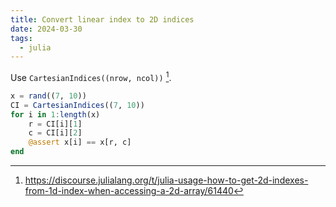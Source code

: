 ```yaml
---
title: Convert linear index to 2D indices
date: 2024-03-30
tags:
  - julia
---
```


Use `CartesianIndices((nrow, ncol))` [^1].

```julia
x = rand((7, 10))
CI = CartesianIndices((7, 10))
for i in 1:length(x)
    r = CI[i][1]
    c = CI[i][2]
    @assert x[i] == x[r, c]
end
```

[^1]: https://discourse.julialang.org/t/julia-usage-how-to-get-2d-indexes-from-1d-index-when-accessing-a-2d-array/61440
